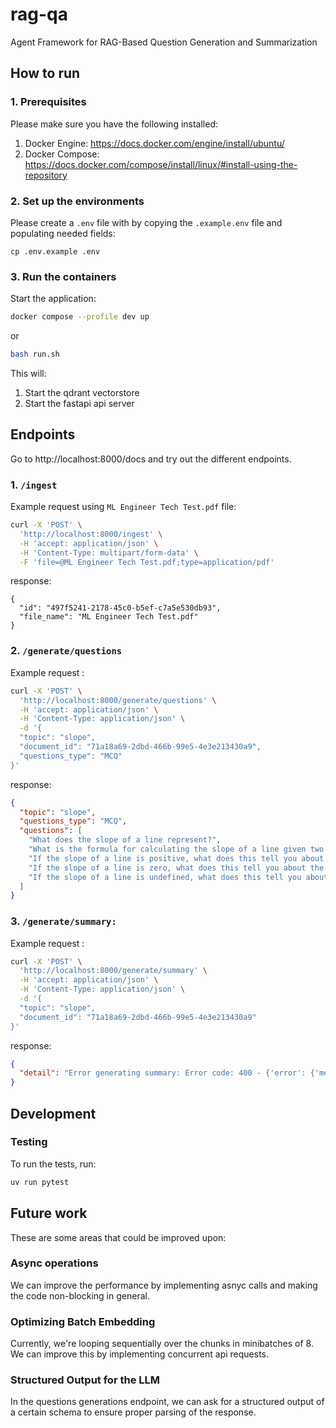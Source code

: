 # rag-qa
Agent Framework for RAG-Based Question Generation and Summarization

## How to run
### 1. Prerequisites
Please make sure you have the following installed:
1. Docker Engine: https://docs.docker.com/engine/install/ubuntu/
2. Docker Compose: https://docs.docker.com/compose/install/linux/#install-using-the-repository

### 2. Set up the environments
Please create a `.env` file with by copying the `.example.env` file and populating needed fields:
```
cp .env.example .env
```
### 3. Run the containers
Start the application:
```sh
docker compose --profile dev up
```
or
```sh
bash run.sh
```
This will:
1. Start the qdrant vectorstore
2. Start the fastapi api server

## Endpoints
Go to http://localhost:8000/docs and try out the different endpoints.

### 1. `/ingest`
Example request using `ML Engineer Tech Test.pdf` file:
```sh
curl -X 'POST' \
  'http://localhost:8000/ingest' \
  -H 'accept: application/json' \
  -H 'Content-Type: multipart/form-data' \
  -F 'file=@ML Engineer Tech Test.pdf;type=application/pdf'
``` 
response:
```
{
  "id": "497f5241-2178-45c0-b5ef-c7a5e530db93",
  "file_name": "ML Engineer Tech Test.pdf"
}
```

### 2. `/generate/questions`
Example request :
```sh
curl -X 'POST' \
  'http://localhost:8000/generate/questions' \
  -H 'accept: application/json' \
  -H 'Content-Type: application/json' \
  -d '{
  "topic": "slope",
  "document_id": "71a18a69-2dbd-466b-99e5-4e3e213430a9",
  "questions_type": "MCQ"
}'
``` 
response:
```json
{
  "topic": "slope",
  "questions_type": "MCQ",
  "questions": [
    "What does the slope of a line represent?",
    "What is the formula for calculating the slope of a line given two points?",
    "If the slope of a line is positive, what does this tell you about the line?",
    "If the slope of a line is zero, what does this tell you about the line?",
    "If the slope of a line is undefined, what does this tell you about the line?"
  ]
}
```

### 3. `/generate/summary:`
Example request :
```sh
curl -X 'POST' \
  'http://localhost:8000/generate/summary' \
  -H 'accept: application/json' \
  -H 'Content-Type: application/json' \
  -d '{
  "topic": "slope",
  "document_id": "71a18a69-2dbd-466b-99e5-4e3e213430a9"
}'
``` 
response:
```json
{
  "detail": "Error generating summary: Error code: 400 - {'error': {'message': \"property 'max_completion_tokens' is unsupported, did you mean 'max_tokens'?\", 'type': 'invalid_request_error'}}"
}
```

## Development
### Testing
To run the tests, run:
```sh
uv run pytest
```

## Future work
These are some areas that could be improved upon:

### Async operations
We can improve the performance by implementing asnyc calls and making the code non-blocking in general.
### Optimizing Batch Embedding
Currently, we're looping sequentially over the chunks in minibatches of 8. We can improve this by implementing concurrent api requests.


### Structured Output for the LLM
In the questions generations endpoint, we can ask for a structured output of a certain schema to ensure proper parsing of the response.
